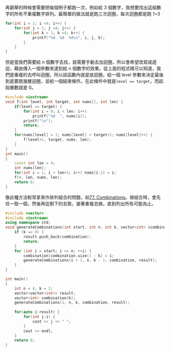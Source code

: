 再窮舉的時候會需要把每個例子都跑一次，例如給 3 個數字，我想要找出這組數字的所有不重複數字排列。最簡單的做法就是跑三次迴圈，每次迴圈都是跑 1~3
```cpp
for(int i = 1; i <4; i++) {
    for(int j = 1; j <4; j++) {
        for(int k = 1; k <4; k++) {
            printf("%d  %d  %d\n", i, j, k);
        }
    }
}
```
但是當我們需要給 n 個數字去找，就需要手動去加迴圈，所以會希望改寫成遞迴，藉由傳入一個參數來達到給 n 個數字的效果。從上面的程式碼可以知道，我們是重複的去呼叫迴圈，所以該函數內就是放迴圈，給一個 level 參數來決定最後到底要跑幾層迴圈，並給一個結束條件。在此條件中就是```level == target```，而起始層數就是 0。
```cpp
#include <iostream>
void f(int level, int target, int nums[], int len) {
    if(level == target) {
        for(int i = 0; i < len; i++)
            printf("%d  ", nums[i]);
        printf("\n");
        return;
    }
    for(nums[level] = 1; nums[level] < target+1; nums[level]++) {
        f(level+1, target, nums, len);
    }
}
int main()
{
    const int len = 4;
    int nums[len];
    for(int i = 1; i < len+1; i++) nums[i-1] = i;
    f(0, len, nums, len);
    return 0;
}
```
像此種方法較常拿來作排列組合的問題，如[77. Combinations](https://leetcode.com/problems/combinations/description/)。做組合時，會先任一取一個，然後再從剩下的去取，接著重複去做，直到列出所有可能為止。
```cpp
#include <vector>
#include <iostream>
using namespace std;
void generateCombinations(int start, int n, int k, vector<int> &combination, vector<vector<int>> &result) {
    if (k == 0) {
        result.push_back(combination);
        return;
    }
    for (int i = start; i <= n; ++i) {
        combination[combination.size() - k] = i;
        generateCombinations(i + 1, n, k - 1, combination, result);
    }
}

int main()
{
    int n = 4, k = 2;
    vector<vector<int>> result;
    vector<int> combination(k);
    generateCombinations(1, n, k, combination, result);
    
    for(auto i:result) {
        for(int j:i) {
            cout << j << " ";
        }
        cout << endl;
    }
    return 0;
}
```
